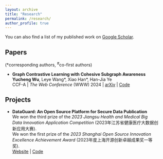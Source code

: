```yaml
---
layout: archive
title: "Research"
permalink: /research/
author_profile: true
---
```


You can also find a list of my published work on <a href="https://scholar.google.com/citations?user=eaoo3lAAAAAJ" target="_blank">Google Scholar</a>.

## Papers

(\*corresponding authors, <sup>#</sup>co-first authors)

* **Graph Contrastive Learning with Cohesive Subgraph Awareness** <br/>
  <b>Yucheng Wu</b>, Leye Wang\*, Xiao Han\*, Han-Jia Ye <br/>
  CCF-A | *The Web Conference* (WWW) 2024 | 
  <a href="https://arxiv.org/abs/2401.17580" target="_blank">arXiv</a> | 
  <a href="https://github.com/wuyucheng2002/CTAug" target="_blank">Code</a>



## Projects

* **DataGuard: An Open Source Platform for Secure Data Publication** <br/>
  We won the third prize of the *2023 Jiangsu Health and Medical Big Data Innovation Application Competition* (2023年江苏省健康医疗大数据创新应用大赛). <br/>
  We won the first prize of the *2023 Shanghai Open Source Innovation Excellence Achievement Award* (2023年度上海开源创新卓越成果奖一等奖). <br/>
  <a href="http://101.132.17.93/" target="_blank">Website</a> | 
  <a href="https://github.com/wuyucheng2002/DataGuard" target="_blank">Code</a>
  
